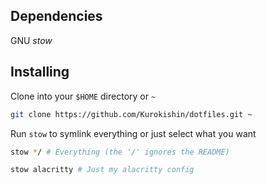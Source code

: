 ## Dependencies

GNU *stow*

## Installing

Clone into your `$HOME` directory or `~`

```bash
git clone https://github.com/Kurokishin/dotfiles.git ~
```

Run `stow` to symlink everything or just select what you want

```bash
stow */ # Everything (the '/' ignores the README)
```

```bash
stow alacritty # Just my alacritty config
```
